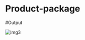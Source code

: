 # Product-package

#Output

![img3](https://github.com/kavadibalaji34/Product-package/assets/137281785/a402ca3f-335c-4474-9449-d122c4845eff)
